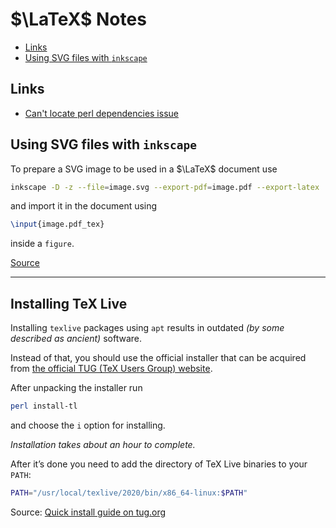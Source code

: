 # $\LaTeX$ Notes

- [Links](#links)
- [Using SVG files with `inkscape`](#using-svg-files-with-inkscape)

## Links

  - [Can't locate perl dependencies issue](https://github.com/cmhughes/latexindent.pl/issues/104)

## Using SVG files with `inkscape`

To prepare a SVG image to be used in a $\LaTeX$ document use
```bash
inkscape -D -z --file=image.svg --export-pdf=image.pdf --export-latex
```
and import it in the document using
```tex
\input{image.pdf_tex}
```
inside a `figure`.

[Source](https://tex.stackexchange.com/a/2107)

---

## Installing TeX Live

Installing `texlive` packages using `apt` results in outdated *(by some described as ancient)* software.

Instead of that, you should use the official installer that can be acquired from [the official TUG (TeX Users Group) website](https://tug.org/texlive/acquire-netinstall.html).

After unpacking the installer run
```bash
perl install-tl
```
and choose the `i` option for installing.

*Installation takes about an hour to complete.*

After it’s done you need to add the directory of TeX Live binaries to your `PATH`:
```bash
PATH="/usr/local/texlive/2020/bin/x86_64-linux:$PATH"
```

Source: [Quick install guide on tug.org](https://www.tug.org/texlive/quickinstall.html)
